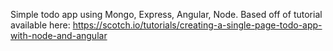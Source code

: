 Simple todo app using Mongo, Express, Angular, Node.
Based off of tutorial available here: https://scotch.io/tutorials/creating-a-single-page-todo-app-with-node-and-angular